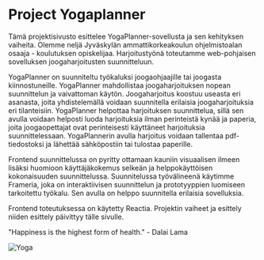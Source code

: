 # Project Yogaplanner

Tämä projektisivusto esittelee YogaPlanner-sovellusta ja sen kehityksen vaiheita. 
Olemme neljä Jyväskylän ammattikorkeakoulun ohjelmistoalan osaaja - koulutuksen opiskelijaa. 
Harjoitustyönä toteutamme web-pohjaisen sovelluksen joogaharjoitusten suunnitteluun.

YogaPlanner on suunniteltu työkaluksi joogaohjaajille tai joogasta kiinnostuneille. 
YogaPlanner mahdollistaa joogaharjoituksen nopean suunnittelun ja vaivattoman käytön. 
Joogaharjoitus koostuu useasta eri asanasta, joita yhdistelemällä voidaan suunnitella erilaisia joogaharjoituksia eri tilanteisiin. 
YogaPlanner helpottaa harjoituksen suunnittelua, sillä sen avulla voidaan helposti luoda harjoituksia ilman perinteistä kynää ja paperia, joita joogaopettajat ovat perinteisesti käyttäneet harjoituksia suunnittelessaan. 
YogaPlannerin avulla harjoitus voidaan tallentaa pdf-tiedostoksi ja lähettää sähköpostiin tai tulostaa paperille. 

Frontend suunnittelussa on pyritty ottamaan kauniin visuaalisen ilmeen lisäksi huomioon käyttäjäkokemus selkeän ja helppokäyttöisen kokonaisuuden suunnittelussa. Suunnitelussa työvälineenä käytimme Frameria, joka on interaktiivisen suunnittelun ja prototyyppien luomiseen tarkoitettu työkalu. Sen avulla on helppo suunnitella erilaisia sovelluksia.

Frontend toteutuksessa on käytetty Reactia. Projektin vaiheet ja esittely niiden esittely päivittyy tälle sivulle.

"Happiness is the highest form of health." - Dalai Lama

![Yoga](https://cdn.pixabay.com/photo/2016/05/10/21/50/meditation-1384758_1280.jpg)
